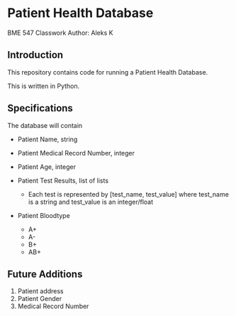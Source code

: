# Patient Health Database
BME 547 Classwork 
Author: Aleks K 

## Introduction 
This repository contains code for running a Patient Health Database. 

This is written in Python. 

## Specifications 
The database will contain 
* Patient Name, string 
* Patient Medical Record Number, integer
* Patient Age, integer
* Patient Test Results, list of lists
	- Each test is represented by [test_name, test_value] where
	test_name is a string and test_value is an integer/float

* Patient Bloodtype 
    - A+
    - A- 
    - B+
    - AB+

## Future Additions
1. Patient address
2. Patient Gender
3. Medical Record Number 


